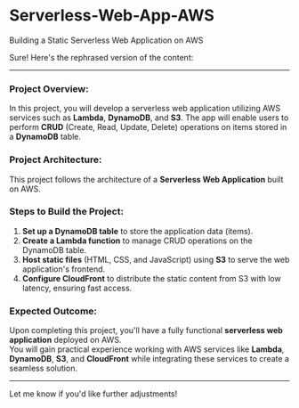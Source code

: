 # Serverless-Web-App-AWS
Building a Static Serverless Web Application on AWS

Sure! Here's the rephrased version of the content:

---

### **Project Overview:**
In this project, you will develop a serverless web application utilizing AWS services such as **Lambda**, **DynamoDB**, and **S3**. The app will enable users to perform **CRUD** (Create, Read, Update, Delete) operations on items stored in a **DynamoDB** table.

### **Project Architecture:**
This project follows the architecture of a **Serverless Web Application** built on AWS.

### **Steps to Build the Project:**
1. **Set up a DynamoDB table** to store the application data (items).
2. **Create a Lambda function** to manage CRUD operations on the DynamoDB table.
3. **Host static files** (HTML, CSS, and JavaScript) using **S3** to serve the web application's frontend.
4. **Configure CloudFront** to distribute the static content from S3 with low latency, ensuring fast access.

### **Expected Outcome:**
Upon completing this project, you'll have a fully functional **serverless web application** deployed on AWS.  
You will gain practical experience working with AWS services like **Lambda**, **DynamoDB**, **S3**, and **CloudFront** while integrating these services to create a seamless solution.

---

Let me know if you'd like further adjustments!
